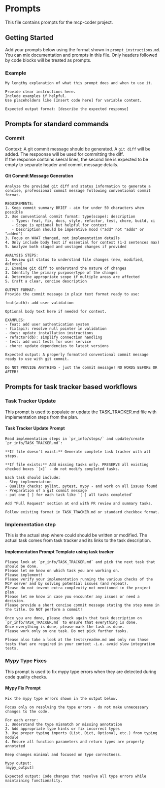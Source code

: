 # Prompts

This file contains prompts for the mcp-coder project.

## Getting Started

Add your prompts below using the format shown in `prompt_instructions.md`.
You can mix documentation and prompts in this file. Only headers followed by code blocks will be treated as prompts.

### Example
```
My lengthy explanation of what this prompt does and when to use it.

Provide clear instructions here.
Include examples if helpful.
Use placeholders like [Insert code here] for variable content.

Expected output format: [describe the expected response]
```

## Prompts for standard commands

### Commit

Context: A git commit message should be generated. A `git diff` will be added. 
The respoonse will be used for committing the diff.  
If the response contains seeral lines, the second line is expected to be empty to separate header and commit message details.

#### Git Commit Message Generation
```
Analyze the provided git diff and status information to generate a concise, professional commit message following conventional commit format.

REQUIREMENTS:
1. Keep commit summary BRIEF - aim for under 50 characters when possible
2. Use conventional commit format: type(scope): description
   - Types: feat, fix, docs, style, refactor, test, chore, build, ci
   - Scope is optional but helpful for context
   - Description should be imperative mood ("add" not "adds" or "added")
3. Focus on WHAT changed, not implementation details
4. Only include body text if essential for context (1-2 sentences max)
5. Analyze both staged and unstaged changes if provided

ANALYSIS STEPS:
1. Review git status to understand file changes (new, modified, deleted)
2. Examine git diff to understand the nature of changes
3. Identify the primary purpose/type of the changes
4. Determine appropriate scope if multiple areas are affected
5. Craft a clear, concise description

OUTPUT FORMAT:
Provide the commit message in plain text format ready to use:

feat(auth): add user validation

Optional body text here if needed for context.

EXAMPLES:
- feat: add user authentication system
- fix(api): resolve null pointer in validation
- docs: update installation instructions
- refactor(db): simplify connection handling
- test: add unit tests for user service
- chore: update dependencies to latest versions

Expected output: A properly formatted conventional commit message ready to use with git commit.

Do NOT PROVIDE ANYTHING - just the commit message! NO WORDS BEFORE OR AFTER! 
```


## Prompts for task tracker based workflows

### Task Tracker Update

This prompt is used to populate or update the TASK_TRACKER.md file with implementation steps from the plan.

#### Task Tracker Update Prompt
```
Read implementation steps in `pr_info/steps/` and update/create `pr_info/TASK_TRACKER.md`:

**If file doesn't exist:** Generate complete task tracker with all steps.

**If file exists:** Add missing tasks only. PRESERVE all existing checked boxes `[x]` - do not modify completed tasks.

Each task should include:
- Step implementation 
- Quality checks: pylint, pytest, mypy - and work on all issues found
- Preparation of a git commit message
- put one [ ] for each task like `[ ] all tasks completed`

Add "Pull Request" section at end with PR review and summary tasks.

Follow existing format in TASK_TRACKER.md or standard checkbox format.
```

### Implementation step

This is the actual step where could should be written or modified. The actual task comes from task tracker and its links to the task description.

#### Implementation Prompt Template using task tracker
```
Please look at `pr_info/TASK_TRACKER.md` and pick the next task that should be done.
Please let me know on which task you are working on.
Please implement!
Please verify your implementation running the various checks of the MCP server and by solving potential issues (and repeat).
Please do not invent extra complexity not mentioned in the project plan.
Please let me know in case you encounter any issues or need a decision.
Please provide a short concise commit message stating the step name in the title. Do NOT perform a commit!

Once you are done, please check again that task description on `pr_info/TASK_TRACKER.md` to ensure that everything is done.
Once everything is done, please mark the task as done.
Please work only on one task. Do not pick further tasks.

Please also take a look at the tests\readme.md and only run those tests that are required in your context -i.e. avoid slow integration tests.
```

### Mypy Type Fixes

This prompt is used to fix mypy type errors when they are detected during code quality checks.

#### Mypy Fix Prompt
```
Fix the mypy type errors shown in the output below.

Focus only on resolving the type errors - do not make unnecessary changes to the code.

For each error:
1. Understand the type mismatch or missing annotation
2. Add appropriate type hints or fix incorrect types
3. Use proper typing imports (List, Dict, Optional, etc.) from typing module
4. Ensure all function parameters and return types are properly annotated

Keep changes minimal and focused on type correctness.

Mypy output:
[mypy_output]

Expected output: Code changes that resolve all type errors while maintaining functionality.
```
